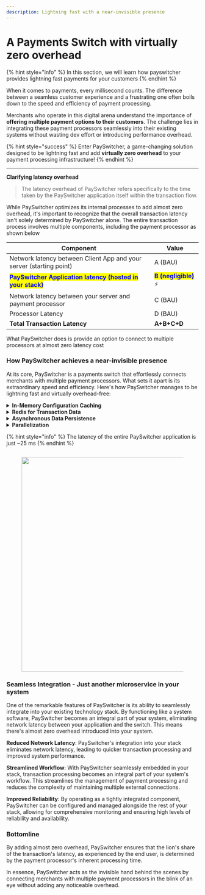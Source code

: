 ```yaml
---
description: Lightning fast with a near-invisible presence
---
```


# A Payments Switch with virtually zero overhead

{% hint style="info" %}
In this section, we will learn how payswitcher provides lightning fast payments for your customers
{% endhint %}

When it comes to payments, every millisecond counts. The difference between a seamless customer experience and a frustrating one often boils down to the speed and efficiency of payment processing.&#x20;

Merchants who operate in this digital arena understand the importance of **offering multiple payment options to their customers**. The challenge lies in integrating these payment processors seamlessly into their existing systems without wasting dev effort or introducing performance overhead.&#x20;

{% hint style="success" %}
Enter PaySwitcher, a game-changing solution designed to be lightning fast and add **virtually zero overhead** to your payment processing infrastructure!
{% endhint %}

***

**Clarifying latency overhead**

> The latency overhead of PaySwitcher refers specifically to the time taken by the PaySwitcher application itself within the transaction flow.&#x20;

While PaySwitcher optimizes its internal processes to add almost zero overhead, it's important to recognize that the overall transaction latency isn't solely determined by PaySwitcher alone. The entire transaction process involves multiple components, including the payment processor as shown below

| Component                                                                                   | Value                                                     |
| ------------------------------------------------------------------------------------------- | --------------------------------------------------------- |
| Network latency between Client App and your server (starting point)                         | A (BAU)                                                   |
| <mark style="color:blue;">**PaySwitcher Application latency (hosted in your stack)**</mark> | <mark style="color:blue;">**B (negligible)**</mark> :zap: |
| Network latency between your server and payment processor                                   | C (BAU)                                                   |
| Processor Latency                                                                           | D (BAU)                                                   |
| **Total Transaction Latency**                                                               | **A+B+C+D**                                               |

What PaySwitcher does is provide an option to connect to multiple processors at almost zero latency cost

### **How PaySwitcher achieves a near-invisible presence**

At its core, PaySwitcher is a payments switch that effortlessly connects merchants with multiple payment processors. What sets it apart is its extraordinary speed and efficiency. Here's how PaySwitcher manages to be lightning fast and virtually overhead-free:

<details>

<summary><strong>In-Memory Configuration Caching</strong></summary>

* PaySwitcher eliminates the delays associated with fetching configuration data for each transaction by caching all merchant and processor-related configurations in memory
* This ensures that transaction processing remains lightning quick, regardless of the specifics of each transaction

</details>

<details>

<summary><strong>Redis for Transaction Data</strong></summary>

* To further accelerate transaction processing, PaySwitcher stores all transaction-related data reads in Redis, an in-memory key-value store
* This choice of data storage allows for rapid access to transaction details, ensuring that every step of the process is nearly instantaneous.

</details>

<details>

<summary><strong>Asynchronous Data Persistence</strong></summary>

* PaySwitcher optimizes the transaction workflow by making all data writes to Redis and then asynchronously draining this data to the database
* This approach minimizes any potential delays in the critical transaction path, maintaining the rapid pace that customers expect

</details>

<details>

<summary><strong>Parallelization</strong></summary>

* PaySwitcher embraces parallelization wherever possible, ensuring that multiple operations can be executed simultaneously
* This approach further enhances its speed and responsiveness, making it a true powerhouse in payment processing

</details>

{% hint style="info" %}
The latency of the entire PaySwitcher application is just \~25 ms&#x20;
{% endhint %}

<figure><img src="../../.gitbook/assets/image (4) (1).png" alt=""><figcaption></figcaption></figure>

<div data-full-width="false">

<figure><img src="../../.gitbook/assets/Screenshot 2023-10-23 at 12.07.08 AM.png" alt="" width="563"><figcaption></figcaption></figure>

</div>

### **Seamless Integration - Just another microservice in your system**

One of the remarkable features of PaySwitcher is its ability to seamlessly integrate into your existing technology stack. By functioning like a system software, PaySwitcher becomes an integral part of your system, eliminating network latency between your application and the switch. This means there's almost zero overhead introduced into your system.

**Reduced Network Latency**: PaySwitcher's integration into your stack eliminates network latency, leading to quicker transaction processing and improved system performance.

**Streamlined Workflow**: With PaySwitcher seamlessly embedded in your stack, transaction processing becomes an integral part of your system's workflow. This streamlines the management of payment processing and reduces the complexity of maintaining multiple external connections.

**Improved Reliability**: By operating as a tightly integrated component, PaySwitcher can be configured and managed alongside the rest of your stack, allowing for comprehensive monitoring and ensuring high levels of reliability and availability.

### **Bottomline**

By adding almost zero overhead, PaySwitcher ensures that the lion's share of the transaction's latency, as experienced by the end user, is determined by the payment processor's inherent processing time.&#x20;

In essence, PaySwitcher acts as the invisible hand behind the scenes by connecting merchants with multiple payment processors in the blink of an eye without adding any noticeable overhead.

